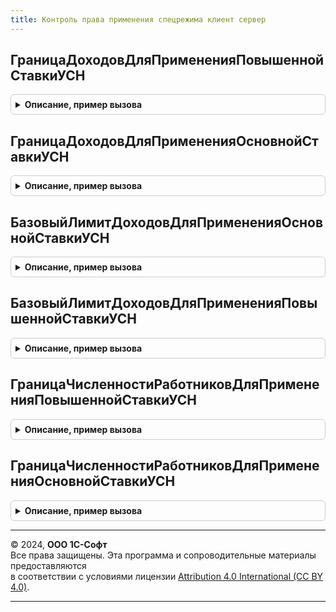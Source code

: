 ```yaml
---
title: Контроль права применения спецрежима клиент сервер
---
```



## ГраницаДоходовДляПримененияПовышеннойСтавкиУСН
<details style="margin: 1em 0; padding: 0.5em; border: 1px solid #ccc; border-radius: 6px;">

<summary style="font-weight: bold; cursor: pointer;">Описание, пример вызова</summary>

```bsl

// Возвращает лимит доходов налогоплательщика для применения УСН, с учетом возможного перехода на повышенную ставку
//
// Параметры:
// Дата - дата - дата, на которую получаем лимит
//
// Возвращаемое значение:
//  Число
//
Функция ГраницаДоходовДляПримененияПовышеннойСтавкиУСН(Дата) Экспорт
```

Пример вызова
```bsl
Результат = КонтрольПраваПримененияСпецрежимаКлиентСервер.ГраницаДоходовДляПримененияПовышеннойСтавкиУСН(Дата) 
```
</details>

## ГраницаДоходовДляПримененияОсновнойСтавкиУСН
<details style="margin: 1em 0; padding: 0.5em; border: 1px solid #ccc; border-radius: 6px;">

<summary style="font-weight: bold; cursor: pointer;">Описание, пример вызова</summary>

```bsl

// Возвращает лимит доходов налогоплательщика, ограничивающий его право на применение основной ставки налога УСН
// с учетом коэффициента дефлятора для указанной даты
//
// Параметры:
//  Дата - Дата - Дата, на которую получаем границу.
//
// Возвращаемое значение:
//  Число
//
Функция ГраницаДоходовДляПримененияОсновнойСтавкиУСН(Дата) Экспорт
```

Пример вызова
```bsl
Результат = КонтрольПраваПримененияСпецрежимаКлиентСервер.ГраницаДоходовДляПримененияОсновнойСтавкиУСН(Дата) 
```
</details>

## БазовыйЛимитДоходовДляПримененияОсновнойСтавкиУСН
<details style="margin: 1em 0; padding: 0.5em; border: 1px solid #ccc; border-radius: 6px;">

<summary style="font-weight: bold; cursor: pointer;">Описание, пример вызова</summary>

```bsl

// Возвращает базовый лимит доходов налогоплательщика для применения основной ставки УСН,
// действующий на указанную дату, без учета коэффициента-дефлятора
//
// Параметры:
//  Дата - Дата - Дата, на которую получаем базовый лимит.
//
// Возвращаемое значение:
//  Число
//
Функция БазовыйЛимитДоходовДляПримененияОсновнойСтавкиУСН(Дата) Экспорт
```

Пример вызова
```bsl
Результат = КонтрольПраваПримененияСпецрежимаКлиентСервер.БазовыйЛимитДоходовДляПримененияОсновнойСтавкиУСН(Дата) 
```
</details>

## БазовыйЛимитДоходовДляПримененияПовышеннойСтавкиУСН
<details style="margin: 1em 0; padding: 0.5em; border: 1px solid #ccc; border-radius: 6px;">

<summary style="font-weight: bold; cursor: pointer;">Описание, пример вызова</summary>

```bsl

// Возвращает базовый лимит доходов налогоплательщика для применения повышенной ставки УСН,
// действующий на указанную дату, без учета коэффициента-дефлятора
//
// Параметры:
//  Дата - Дата - Дата, на которую получаем базовый лимит.
//
// Возвращаемое значение:
//  Число
//
Функция БазовыйЛимитДоходовДляПримененияПовышеннойСтавкиУСН(Дата) Экспорт
```

Пример вызова
```bsl
Результат = КонтрольПраваПримененияСпецрежимаКлиентСервер.БазовыйЛимитДоходовДляПримененияПовышеннойСтавкиУСН(Дата) 
```
</details>

## ГраницаЧисленностиРаботниковДляПримененияПовышеннойСтавкиУСН
<details style="margin: 1em 0; padding: 0.5em; border: 1px solid #ccc; border-radius: 6px;">

<summary style="font-weight: bold; cursor: pointer;">Описание, пример вызова</summary>

```bsl

// Возвращает лимит средней численности работников для применения УСН, с учетом возможного перехода на
// повышенную ставку
//
// Параметры:
//  Дата - дата - дата на которую получаем лимит
//
// Возвращаемое значение:
//  Число
Функция ГраницаЧисленностиРаботниковДляПримененияПовышеннойСтавкиУСН(Дата) Экспорт
```

Пример вызова
```bsl
Результат = КонтрольПраваПримененияСпецрежимаКлиентСервер.ГраницаЧисленностиРаботниковДляПримененияПовышеннойСтавкиУСН(Дата) 
```
</details>

## ГраницаЧисленностиРаботниковДляПримененияОсновнойСтавкиУСН
<details style="margin: 1em 0; padding: 0.5em; border: 1px solid #ccc; border-radius: 6px;">

<summary style="font-weight: bold; cursor: pointer;">Описание, пример вызова</summary>

```bsl

// Возвращает лимит средней численности работников
//
// Параметры:
//  Дата - Дата - Дата, на которую необходимо получить Границу среднесписочной численности работников
//
// Возвращаемое значение:
//  Число - Граница среднесписочной численности работников, ограничивающая право применения УСН
Функция ГраницаЧисленностиРаботниковДляПримененияОсновнойСтавкиУСН(Дата) Экспорт
```

Пример вызова
```bsl
Результат = КонтрольПраваПримененияСпецрежимаКлиентСервер.ГраницаЧисленностиРаботниковДляПримененияОсновнойСтавкиУСН(Дата) 
```
</details>

---

© 2024, **ООО 1С-Софт**  
Все права защищены. Эта программа и сопроводительные материалы предоставляются  
в соответствии с условиями лицензии [Attribution 4.0 International (CC BY 4.0)](https://creativecommons.org/licenses/by/4.0/legalcode).

---
